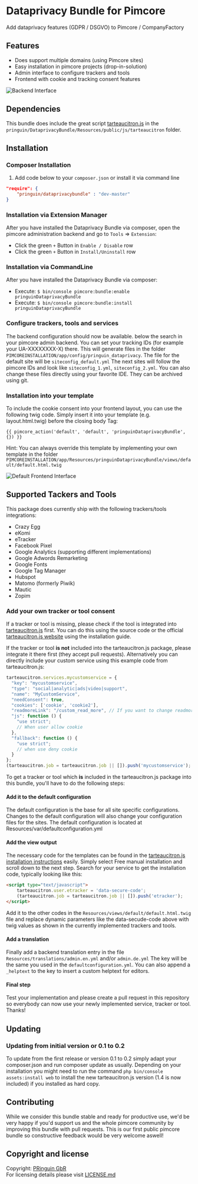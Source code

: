 # Dataprivacy Bundle for Pimcore
Add dataprivacy features (GDPR / DSGVO) to Pimcore / CompanyFactory

## Features
* Does support multiple domains (using Pimcore sites)
* Easy installation in pimcore projects (drop-in-solution)
* Admin interface to configure trackers and tools
* Frontend with cookie and tracking consent features

![Backend Interface](docs/img/localized_admin_interface.png)

## Dependencies
This bundle does include the great script [tarteaucitron.js](https://github.com/AmauriC/tarteaucitron.js) in the `pringuin/DataprivacyBundle/Resources/public/js/tarteaucitron` folder. 

## Installation

### Composer Installation
1. Add code below to your `composer.json` or install it via command line

```json
"require": {
    "pringuin/dataprivacybundle" : "dev-master"
}
```

### Installation via Extension Manager
After you have installed the Dataprivacy Bundle via composer, open the pimcore administration backend and go to `Tools` => `Extension`:
- Click the green `+` Button in `Enable / Disable` row
- Click the green `+` Button in `Install/Uninstall` row

### Installation via CommandLine
After you have installed the Dataprivacy Bundle via composer:
- Execute: `$ bin/console pimcore:bundle:enable pringuinDataprivacyBundle`
- Execute: `$ bin/console pimcore:bundle:install pringuinDataprivacyBundle`

### Configure trackers, tools and services
The backend configuration should now be available. below the search in your pimcore admin backend.
You can set your tracking IDs (for example your UA-XXXXXXXX-X) there.
This will generate files in the folder `PIMCOREINSTALLATION/app/config/pringuin_dataprivacy`.
The file for the default site will be `siteconfig_default.yml`
The next sites will follow the pimcore IDs and look like `siteconfig_1.yml`, `siteconfig_2.yml`.
You can also change these files directly using your favorite IDE. They can be archived using git.

### Installation into your template
To include the cookie consent into your frontend layout, you can use the following twig code. Simply insert it into your template (e.g. layout.html.twig) before the closing body Tag:
```twig
{{ pimcore_action('default', 'default', 'pringuinDataprivacyBundle', {}) }}
```
Hint: You can always override this template by implementing your own template in the folder `PIMCOREINSTALLATION/app/Resources/pringuinDataprivacyBundle/views/default/default.html.twig`

![Default Frontend Interface](docs/img/frontend_locale_cookie_consent.png)

## Supported Tackers and Tools
This package does currently ship with the following trackers/tools integrations:
- Crazy Egg
- eKomi
- eTracker
- Facebook Pixel
- Google Analytics (supporting different implementations)
- Google Adwords Remarketing
- Google Fonts
- Google Tag Manager
- Hubspot
- Matomo (formerly Piwik)
- Mautic
- Zopim

### Add your own tracker or tool consent
If a tracker or tool is missing, please check if the tool is integrated into [tarteaucitron.js](https://github.com/AmauriC/tarteaucitron.js) first.
You can do this using the source code or the official [tarteaucitron.js website](https://opt-out.ferank.eu/en/install/) using the installation guide.

If the tracker or tool **is not** included into the tarteaucitron.js package, please integrate it there first (they accept pull requests).
Alternatively you can directly include your custom service using this example code from tarteaucitron.js:
```js
tarteaucitron.services.mycustomservice = {
  "key": "mycustomservice",
  "type": "social|analytic|ads|video|support",
  "name": "MyCustomService",
  "needConsent": true,
  "cookies": ['cookie', 'cookie2'],
  "readmoreLink": "/custom_read_more", // If you want to change readmore link
  "js": function () {
    "use strict";
    // When user allow cookie
  },
  "fallback": function () {
    "use strict";
    // when use deny cookie
  }
};
(tarteaucitron.job = tarteaucitron.job || []).push('mycustomservice');
```

To get a tracker or tool which **is** included in the tarteaucitron.js package into this bundle, you'll have to do the following steps:
#### Add it to the default configuration
The default configuration is the base for all site specific configurations. Changes to the default configuration will also change your configuration files for the sites.
The default configuration is located at Resources/var/defaultconfiguration.yml

#### Add the view output
The necessary code for the templates can be found in the [tarteaucitron.js installation instructions](https://opt-out.ferank.eu/en/install/) easily.
Simply select Free manual installation and scroll down to the next step. Search for your service to get the installation code, typically looking like this:
```html
<script type="text/javascript">
    tarteaucitron.user.etracker = 'data-secure-code';
    (tarteaucitron.job = tarteaucitron.job || []).push('etracker');
</script>
```
Add it to the other codes in the `Resources/views/default/default.html.twig` file and replace dynamic parameters like the data-secude-code above with twig values as shown in the currently implemented trackers and tools.


#### Add a translation
Finally add a backend translation entry in the file `Resources/translations/admin.en.yml` and/or `admin.de.yml`
The key will be the same you used in the `defaultconfiguration.yml`.
You can also append a `_helptext` to the key to insert a custom helptext for editors.

#### Final step
Test your implementation and please create a pull request in this repository so everybody can now use your newly implemented service, tracker or tool.
Thanks!

## Updating

### Updating from initial version or 0.1 to 0.2

To update from the first release or version 0.1 to 0.2 simply adapt your composer.json and run composer update as usually.
Depending on your installation you might need to run the command
`php bin/console assets:install web`
to install the new tarteaucitron.js version (1.4 is now included) if you installed as hard copy.

## Contributing
While we consider this bundle stable and ready for productive use, we'd be very happy if you'd support us and the whole pimcore community by improving this bundle with pull requests. This is our first public pimcore bundle so constructive feedback would be very welcome aswell!

## Copyright and license
Copyright: [PRinguin GbR](https://pringuin.de)  
For licensing details please visit [LICENSE.md](LICENSE.md)  
